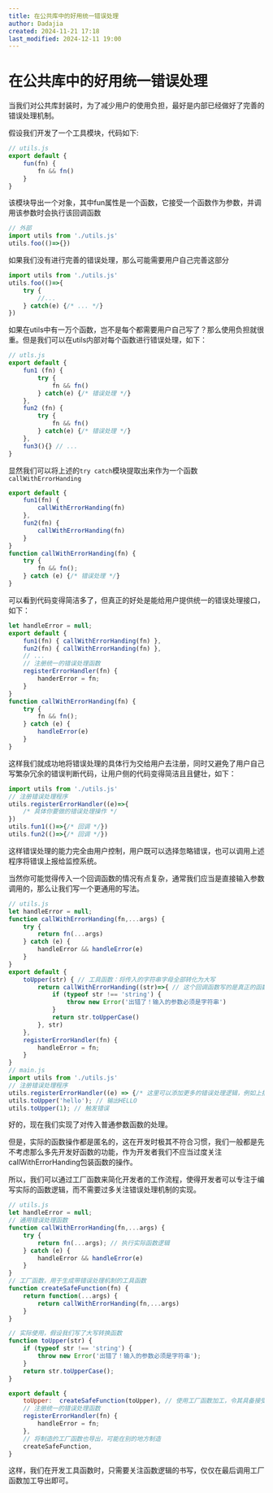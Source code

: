 ```yaml
---
title: 在公共库中的好用统一错误处理
author: Dadajia
created: 2024-11-21 17:18
last_modified: 2024-12-11 19:00
---
```

# 在公共库中的好用统一错误处理
当我们对公共库封装时，为了减少用户的使用负担，最好是内部已经做好了完善的错误处理机制。

假设我们开发了一个工具模块，代码如下:
```js
// utils.js
export default {
    fun(fn) {
        fn && fn()
    }
}
```
该模块导出一个对象，其中fun属性是一个函数，它接受一个函数作为参数，并调用该参数时会执行该回调函数
```js
// 外部
import utils from './utils.js'
utils.foo(()=>{})
```
如果我们没有进行完善的错误处理，那么可能需要用户自己完善这部分
```js
import utils from './utils.js'
utils.foo(()=>{
    try {
        //...
    } catch(e) {/* ... */}
})
```
如果在utils中有一万个函数，岂不是每个都需要用户自己写了？那么使用负担就很重。但是我们可以在utils内部对每个函数进行错误处理，如下：
```js
// utls.js
export default {
    fun1 (fn) {
        try {
            fn && fn()
        } catch(e) {/* 错误处理 */}
    },
    fun2 (fn) {
        try {
            fn && fn()
        } catch(e) {/* 错误处理 */}
    },
    fun3(){} // ...
}
```
显然我们可以将上述的`try catch`模块提取出来作为一个函数 `callWithErrorHanding`
```js
export default {
    fun1(fn) {
        callWithErrorHanding(fn)
    },
    fun2(fn) {
        callWithErrorHanding(fn)
    }
}
function callWithErrorHanding(fn) {
    try {
        fn && fn();
    } catch (e) {/* 错误处理 */}
}
```
可以看到代码变得简洁多了，但真正的好处是能给用户提供统一的错误处理接口，如下：
```js
let handleError = null;
export default {
    fun1(fn) { callWithErrorHanding(fn) },
    fun2(fn) { callWithErrorHanding(fn) },
    // ...
    // 注册统一的错误处理函数
    registerErrorHandler(fn) {
        handerError = fn;
    }
}
function callWithErrorHanding(fn) {
    try {
        fn && fn();
    } catch (e) {
        handleError(e)
    }
}
```
这样我们就成功地将错误处理的具体行为交给用户去注册，同时又避免了用户自己写繁杂冗余的错误判断代码，让用户侧的代码变得简洁且且健壮，如下：
```js
import utils from './utils.js'
// 注册错误处理程序
utils.registerErrorHandler((e)=>{
    /* 具体你要做的错误处理操作 */
})
utils.fun1(()=>{/* 回调 */})
utils.fun2(()=>{/* 回调 */})
```
这样错误处理的能力完全由用户控制，用户既可以选择忽略错误，也可以调用上述程序将错误上报给监控系统。

当然你可能觉得传入一个回调函数的情况有点复杂，通常我们应当是直接输入参数调用的，那么让我们写一个更通用的写法。
```js
// utils.js
let handleError = null;
function callWithErrorHanding(fn,...args) {
    try {
        return fn(...args)
    } catch (e) {
        handleError && handleError(e)
    }
}
export default {
    toUpper(str) { // 工具函数：将传入的字符串字母全部转化为大写
        return callWithErrorHanding((str)=>{ // 这个回调函数写的是真正的函数内容
            if (typeof str !== 'string') {
                throw new Error('出错了！输入的参数必须是字符串')
            }
            return str.toUpperCase()
        }, str)
    },
    registerErrorHandler(fn) {
        handleError = fn;
    }
}
// main.js
import utils from './utils.js'
// 注册错误处理程序
utils.registerErrorHandler((e) => {/* 这里可以添加更多的错误处理逻辑，例如上报错误到监控系统 */});
utils.toUpper('hello'); // 输出HELLO
utils.toUpper(1); // 触发错误
```
好的，现在我们实现了对传入普通参数函数的处理。

但是，实际的函数操作都是匿名的，这在开发时极其不符合习惯，我们一般都是先不考虑那么多先开发好函数的功能，作为开发者我们不应当过度关注callWithErrorHanding包装函数的操作。

所以，我们可以通过工厂函数来简化开发者的工作流程，使得开发者可以专注于编写实际的函数逻辑，而不需要过多关注错误处理机制的实现。
```js
// utils.js
let handleError = null;
// 通用错误处理函数
function callWithErrorHanding(fn,...args) {
    try {
        return fn(...args); // 执行实际函数逻辑
    } catch (e) {
        handleError && handleError(e)
    }
}
// 工厂函数，用于生成带错误处理机制的工具函数
function createSafeFunction(fn) {
    return function(...args) {
        return callWithErrorHanding(fn,...args)
    }
}

// 实际使用，假设我们写了大写转换函数
function toUpper(str) {
    if (typeof str !== 'string') {
        throw new Error('出错了！输入的参数必须是字符串');
    }
    return str.toUpperCase();
}

export default {
    toUpper:  createSafeFunction(toUpper), // 使用工厂函数加工，令其具备接受用户自定义的错误处理机制
    // 注册统一的错误处理函数
    registerErrorHandler(fn) {
        handleError = fn;
    },
    // 将制造的工厂函数也导出，可能在别的地方制造
    createSafeFunction,
}

```

这样，我们在开发工具函数时，只需要关注函数逻辑的书写，仅仅在最后调用工厂函数加工导出即可。

